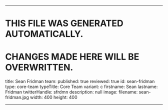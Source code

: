----

# THIS FILE WAS GENERATED AUTOMATICALLY.
# CHANGES MADE HERE WILL BE OVERWRITTEN.

title: Sean Fridman
team:
  published: true
  reviewed: true
  id: sean-fridman
  type: core-team
  typeTitle: Core Team
  variant: c
  firstname: Sean
  lastname: Fridman
  twitterHandle: sfrdmn
  description: null
  image:
    filename: sean-fridman.jpg
    width: 400
    height: 400

----

